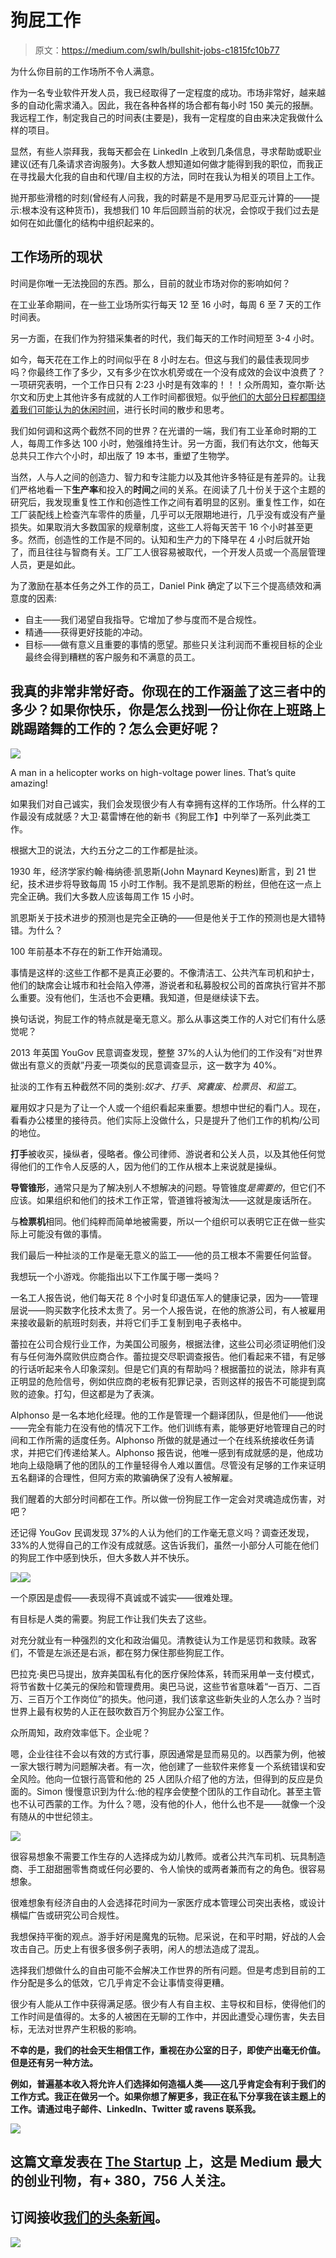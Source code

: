# 狗屁工作

> 原文：<https://medium.com/swlh/bullshit-jobs-c1815fc10b77>

为什么你目前的工作场所不令人满意。

作为一名专业软件开发人员，我已经取得了一定程度的成功。市场非常好，越来越多的自动化需求涌入。因此，我在各种各样的场合都有每小时 150 美元的报酬。我远程工作，制定我自己的时间表(主要是)，我有一定程度的自由来决定我做什么样的项目。

显然，有些人崇拜我，我每天都会在 LinkedIn 上收到几条信息，寻求帮助或职业建议(还有几条请求咨询服务)。大多数人想知道如何做才能得到我的职位，而我正在寻找最大化我的自由和代理/自主权的方法，同时在我认为相关的项目上工作。

抛开那些滑稽的时刻(曾经有人问我，我的时薪是不是用罗马尼亚元计算的——提示:根本没有这种货币)，我想我们 10 年后回顾当前的状况，会惊叹于我们过去是如何在如此僵化的结构中组织起来的。

## 工作场所的现状

时间是你唯一无法挽回的东西。那么，目前的就业市场对你的影响如何？

在工业革命期间，在一些工业场所实行每天 12 至 16 小时，每周 6 至 7 天的工作时间表。

另一方面，在我们作为狩猎采集者的时代，我们每天的工作时间短至 3-4 小时。

如今，每天花在工作上的时间似乎在 8 小时左右。但这与我们的最佳表现同步吗？你最终工作了多少，又有多少在饮水机旁或在一个没有成效的会议中浪费了？一项研究表明，一个工作日只有 2:23 小时是有效率的！！！众所周知，查尔斯·达尔文和历史上其他许多有成就的人工作时间都很短。似乎[他们的大部分日程都围绕着我们可能认为的休闲时间](http://theweek.com/articles/696644/why-should-work-4-hours-day-according-science)，进行长时间的散步和思考。

我们如何调和这两个截然不同的世界？在光谱的一端，我们有工业革命时期的工人，每周工作多达 100 小时，勉强维持生计。另一方面，我们有达尔文，他每天总共只工作六个小时，却出版了 19 本书，重塑了生物学。

当然，人与人之间的创造力、智力和专注能力以及其他许多特征是有差异的。让我们严格地看一下**生产率**和投入的**时间**之间的关系。在阅读了几十份关于这个主题的研究后，我发现重复性工作和创造性工作之间有着明显的区别。重复性工作，如在工厂装配线上检查汽车零件的质量，几乎可以无限期地进行，几乎没有或没有产量损失。如果取消大多数国家的规章制度，这些工人将每天苦干 16 个小时甚至更多。然而，创造性的工作是不同的。认知和生产力的下降早在 4 小时后就开始了，而且往往与智商有关。工厂工人很容易被取代，一个开发人员或一个高层管理人员，更是如此。

为了激励在基本任务之外工作的员工，Daniel Pink 确定了以下三个提高绩效和满意度的因素:

*   自主——我们渴望自我指导。它增加了参与度而不是合规性。
*   精通——获得更好技能的冲动。
*   目标——做有意义且重要的事情的愿望。那些只关注利润而不重视目标的企业最终会得到糟糕的客户服务和不满意的员工。

## 我真的非常非常好奇。你现在的工作涵盖了这三者中的多少？如果你快乐，你是怎么找到一份让你在上班路上跳踢踏舞的工作的？怎么会更好呢？

![](img/cca3602089b75f85314e3c20669c251e.png)

A man in a helicopter works on high-voltage power lines. That’s quite amazing!

如果我们对自己诚实，我们会发现很少有人有幸拥有这样的工作场所。什么样的工作最没有成就感？大卫·葛雷博在他的新书《狗屁工作】中列举了一系列此类工作。

根据大卫的说法，大约五分之二的工作都是扯淡。

1930 年，经济学家约翰·梅纳德·凯恩斯(John Maynard Keynes)断言，到 21 世纪，技术进步将导致每周 15 小时工作制。我不是凯恩斯的粉丝，但他在这一点上完全正确。我们大多数人应该每周工作 15 小时。

凯恩斯关于技术进步的预测也是完全正确的——但是他关于工作的预测也是大错特错。为什么？

100 年前基本不存在的新工作开始涌现。

事情是这样的:这些工作都不是真正必要的。不像清洁工、公共汽车司机和护士，他们的缺席会让城市和社会陷入停滞，游说者和私募股权公司的首席执行官并不那么重要。没有他们，生活也不会更糟。我知道，但是继续读下去。

换句话说，狗屁工作的特点就是毫无意义。那么从事这类工作的人对它们有什么感觉呢？

2013 年英国 YouGov 民意调查发现，整整 37%的人认为他们的工作没有“对世界做出有意义的贡献”丹麦一项类似的民意调查显示，这一数字为 40%。

扯淡的工作有五种截然不同的类别:*奴才*、*打手*、*窝囊废*、*检票员、*和*监工*。

雇用奴才只是为了让一个人或一个组织看起来重要。想想中世纪的看门人。现在，看看办公楼里的接待员。他们实际上没做什么，只是提升了他们工作的机构/公司的地位。

**打手**被收买，操纵者，侵略者。像公司律师、游说者和公关人员，以及其他任何觉得他们的工作令人反感的人，因为他们的工作从根本上来说就是操纵。

**导管锥形**，通常只是为了解决别人不想解决的问题。导管锥度*是需要的*，但它们不应该。如果组织和他们的技术工作正常，管道锥将被淘汰——这就是废话所在。

与**检票机**相同。他们纯粹而简单地被需要，所以一个组织可以表明它正在做一些实际上可能没有做的事情。

我们最后一种扯淡的工作是毫无意义的监工——他的员工根本不需要任何监督。

我想玩一个小游戏。你能指出以下工作属于哪一类吗？

一名工人报告说，他们每天花 8 个小时复印退伍军人的健康记录，因为——管理层说——购买数字化技术太贵了。另一个人报告说，在他的旅游公司，有人被雇用来接收最新的航班时刻表，并将它们手工复制到电子表格中。

蕾拉在公司合规行业工作，为美国公司服务，根据法律，这些公司必须证明他们没有与任何海外腐败供应商合作。蕾拉提交尽职调查报告。他们看起来不错，有足够的行话听起来令人印象深刻。但是它们真的有帮助吗？根据蕾拉的说法，除非有真正明显的危险信号，例如供应商的老板有犯罪记录，否则这样的报告不可能提到腐败的迹象。打勾，但这都是为了表演。

Alphonso 是一名本地化经理。他的工作是管理一个翻译团队，但是他们——他说——完全有能力在没有他的情况下工作。他们训练有素，能够更好地管理自己的时间和工作所需的适度任务。Alphonso 所做的就是通过一个在线系统接收任务请求，并把它们传递给某人。Alphonso 报告说，他唯一感到有成就感的是，他成功地向上级隐瞒了他的团队的工作量轻得令人难以置信。尽管没有足够的工作来证明五名翻译的合理性，但阿方索的欺骗确保了没有人被解雇。

我们醒着的大部分时间都在工作。所以做一份狗屁工作一定会对灵魂造成伤害，对吧？

还记得 YouGov 民调发现 37%的人认为他们的工作毫无意义吗？调查还发现，33%的人觉得自己的工作没有成就感。这告诉我们，虽然一小部分人可能在他们的狗屁工作中感到快乐，但大多数人并不快乐。

![](img/b6599507a4fc4c76e84e8307845014a1.png)![](img/f3e868e6013ed8c6764b354fe94856ec.png)

一个原因是虚假——表现得不真诚或不诚实——很难处理。

有目标是人类的需要。狗屁工作让我们失去了这些。

对充分就业有一种强烈的文化和政治偏见。清教徒认为工作是惩罚和救赎。政客们，不管是左派还是右派，都在努力保住那些狗屁工作。

巴拉克·奥巴马提出，放弃美国私有化的医疗保险体系，转而采用单一支付模式，将节省数十亿美元的保险和管理费用。奥巴马说，这些节省意味着“一百万、二百万、三百万个工作岗位”的损失。他问道，我们该拿这些新失业的人怎么办？当时世界上最有权势的人正在鼓吹数百万个狗屁办公室工作。

众所周知，政府效率低下。企业呢？

嗯，企业往往不会以有效的方式行事，原因通常是显而易见的。以西蒙为例，他被一家大银行聘为问题解决者。有一次，他创建了一些软件来修复一个系统错误和安全风险。他向一位银行高管和他的 25 人团队介绍了他的方法，但得到的反应是负面的。Simon 慢慢意识到为什么:他的程序会使整个团队的工作自动化。甚至主管也不认可西蒙的工作。为什么？嗯，没有他的仆人，他什么也不是——就像一个没有随从的中世纪领主。

![](img/0ade2701fcd85a351e0afb85298eb043.png)

很容易想象不需要工作生存的人选择成为幼儿教师。或者公共汽车司机、玩具制造商、手工甜甜圈零售商或任何必要的、令人愉快的或两者兼而有之的角色。很容易想象。

很难想象有经济自由的人会选择花时间为一家医疗成本管理公司突出表格，或设计横幅广告或研究公司合规性。

我想保持平衡的观点。游手好闲是魔鬼的玩物。尼采说，在和平时期，好战的人会攻击自己。历史上有很多很多例子表明，闲人的想法造成了混乱。

选择我们想做什么的自由可能不会解决工作世界的所有问题。但是考虑到目前的工作分配是多么的低效，它几乎肯定不会让事情变得更糟。

很少有人能从工作中获得满足感。很少有人有自主权、主导权和目标，使得他们的工作时间是值得的。太多的人被困在无聊的工作中，并因此遭受心理伤害，失去目标，无法对世界产生积极的影响。

**不幸的是，我们的社会天生相信工作，重视在办公室的日子，即使产出毫无价值。但是还有另一种方法。**

**例如，普遍基本收入将允许人们选择如何造福人类——这几乎肯定会有利于我们的工作方式。我正在做另一个。如果你想了解更多，我正在私下分享我在该主题上的工作。请通过电子邮件、LinkedIn、Twitter 或 ravens 联系我。**

[![](img/308a8d84fb9b2fab43d66c117fcc4bb4.png)](https://medium.com/swlh)

## 这篇文章发表在 [The Startup](https://medium.com/swlh) 上，这是 Medium 最大的创业刊物，有+ 380，756 人关注。

## 订阅接收[我们的头条新闻](http://growthsupply.com/the-startup-newsletter/)。

[![](img/b0164736ea17a63403e660de5dedf91a.png)](https://medium.com/swlh)